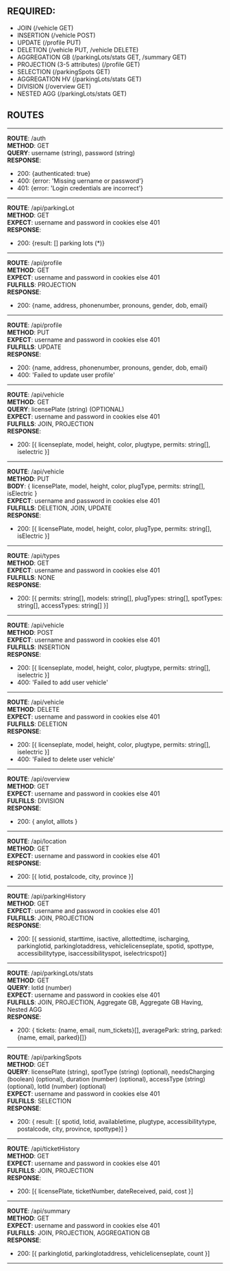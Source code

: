## REQUIRED: 
- JOIN (/vehicle GET)
- INSERTION (/vehicle POST)
- UPDATE (/profile PUT)
- DELETION (/vehicle PUT, /vehicle DELETE)
- AGGREGATION GB (/parkingLots/stats GET, /summary GET)
- PROJECTION  (3-5 attributes) (/profile GET)
- SELECTION (/parkingSpots GET)
- AGGREGATION HV  (/parkingLots/stats GET)
- DIVISION (/overview GET)
- NESTED AGG (/parkingLots/stats GET)

## ROUTES
<hr/>

**ROUTE**: /auth <br/>
**METHOD**: GET  <br/>
**QUERY**: username (string), password (string)  <br/>
**RESPONSE**: 
  - 200: {authenticated: true} 
  - 400: {error: 'Missing uername or password'}
  - 401: {error: 'Login credentials are incorrect'}

<hr/>

**ROUTE**: /api/parkingLot  <br/>
**METHOD**: GET  <br/>
**EXPECT**: username and password in cookies else 401  <br/>
**RESPONSE**:
 - 200: {result: [] parking lots (*)}

<hr/>

**ROUTE**: /api/profile  <br/>
**METHOD**: GET  <br/>
**EXPECT**: username and password in cookies else 401  <br/>
**FULFILLS**: PROJECTION <br/>
**RESPONSE**:  
  - 200: {name, address, phonenumber, pronouns, gender, dob, email}

<hr/>

**ROUTE**: /api/profile  <br/>
**METHOD**: PUT  <br/>
**EXPECT**: username and password in cookies else 401  <br/>
**FULFILLS**: UPDATE  <br/>
**RESPONSE**:  
  - 200: {name, address, phonenumber, pronouns, gender, dob, email}
  - 400: 'Failed to update user profile'

<hr/>

**ROUTE**: /api/vehicle <br/>
**METHOD**: GET <br/>
**QUERY**: licensePlate (string) (OPTIONAL)  <br/>
**EXPECT**: username and password in cookies else 401 <br/>
**FULFILLS**: JOIN, PROJECTION <br/>
**RESPONSE**:
  - 200: [{ licenseplate, model, height, color, plugtype, permits: string[], iselectric }]

<hr/>

**ROUTE**: /api/vehicle <br/>
**METHOD**: PUT <br/>
**BODY**: { licensePlate, model, height, color, plugType, permits: string[], isElectric } <br/>
**EXPECT**: username and password in cookies else 401 <br/>
**FULFILLS**: DELETION, JOIN, UPDATE <br/>
**RESPONSE**:
  - 200: [{ licensePlate, model, height, color, plugType, permits: string[], isElectric }]

<hr/>

**ROUTE**: /api/types <br/>
**METHOD**: GET <br/>
**EXPECT**: username and password in cookies else 401 <br/>
**FULFILLS**: NONE <br/>
**RESPONSE**:
  - 200: [{ permits: string[], models: string[], plugTypes: string[], spotTypes: string[], accessTypes: string[] }]

<hr/>

**ROUTE**: /api/vehicle <br/>
**METHOD**: POST <br/>
**EXPECT**: username and password in cookies else 401 <br/>
**FULFILLS**: INSERTION <br/>
**RESPONSE**:   
  - 200: [{ licenseplate, model, height, color, plugtype, permits: string[], iselectric }]
  - 400: 'Failed to add user vehicle'

<hr/>

**ROUTE**: /api/vehicle <br/>
**METHOD**: DELETE <br/>
**EXPECT**: username and password in cookies else 401 <br/>
**FULFILLS**: DELETION <br/>
**RESPONSE**:
  - 200: [{ licenseplate, model, height, color, plugtype, permits: string[], iselectric }]
  - 400: 'Failed to delete user vehicle'

<hr/>

**ROUTE**: /api/overview <br/>
**METHOD**: GET <br/>
**EXPECT**: username and password in cookies else 401 <br/>
**FULFILLS**: DIVISION  <br/>
**RESPONSE**:
  - 200: { anylot, alllots }

<hr/>

**ROUTE**: /api/location <br/>
**METHOD**: GET <br/>
**EXPECT**: username and password in cookies else 401 <br/>
**RESPONSE**:
  - 200: [{ lotid, postalcode, city, province }]

<hr/>

**ROUTE**: /api/parkingHistory <br/>
**METHOD**: GET <br/>
**EXPECT**: username and password in cookies else 401 <br/>
**FULFILLS**: JOIN, PROJECTION <br/>
**RESPONSE**:
  - 200: [{ sessionid, starttime, isactive, allottedtime, ischarging, parkinglotid, parkinglotaddress, vehiclelicenseplate, spotid, spottype, accessibilitytype, isaccessibilityspot, iselectricspot}]

<hr/>

**ROUTE**: /api/parkingLots/stats <br/>
**METHOD**: GET <br/>
**QUERY**: lotId (number) <br/>
**EXPECT**: username and password in cookies else 401 <br/>
**FULFILLS**: JOIN, PROJECTION, Aggregate GB, Aggregate GB Having, Nested AGG <br/>
**RESPONSE**:
  - 200: { tickets: {name, email, num_tickets}[], averagePark: string, parked: {name, email, parked}[]}

<hr/>

**ROUTE**: /api/parkingSpots <br/>
**METHOD**: GET <br/>
**QUERY**: licensePlate (string), spotType (string) (optional), needsCharging (boolean) (optional), duration (number) (optional), accessType (string) (optional),
  lotId (number) (optional) <br/>
**EXPECT**: username and password in cookies else 401 <br/>
**FULFILLS**: SELECTION <br/>
**RESPONSE**:
  - 200: { result: [{ spotid, lotid, availabletime, plugtype, accessibilitytype,
          postalcode, city, province, spottype}]
      }

<hr/>

**ROUTE**: /api/ticketHistory <br/>
**METHOD**: GET <br/>
**EXPECT**: username and password in cookies else 401 <br/>
**FULFILLS**: JOIN, PROJECTION <br/>
**RESPONSE**:
- 200: [{ licensePlate, ticketNumber, dateReceived, paid, cost }]

<hr/>

**ROUTE**: /api/summary <br/>
**METHOD**: GET <br/>
**EXPECT**: username and password in cookies else 401 <br/>
**FULFILLS**: JOIN, PROJECTION, AGGREGATION GB <br/>
**RESPONSE**:
- 200: [{ parkinglotid, parkinglotaddress, vehiclelicenseplate, count }]

<hr/>